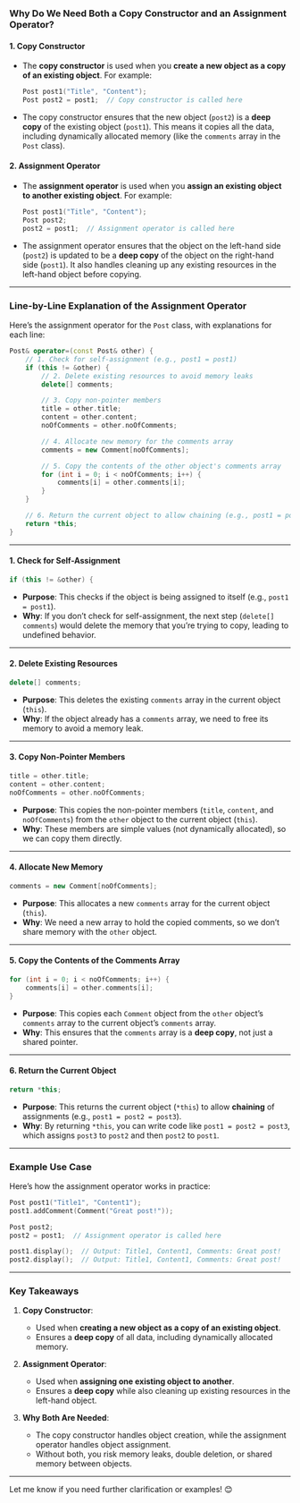 ### **Why Do We Need Both a Copy Constructor and an Assignment Operator?**

#### **1. Copy Constructor**
- The **copy constructor** is used when you **create a new object as a copy of an existing object**. For example:
  ```cpp
  Post post1("Title", "Content");
  Post post2 = post1;  // Copy constructor is called here
  ```
- The copy constructor ensures that the new object (`post2`) is a **deep copy** of the existing object (`post1`). This means it copies all the data, including dynamically allocated memory (like the `comments` array in the `Post` class).

#### **2. Assignment Operator**
- The **assignment operator** is used when you **assign an existing object to another existing object**. For example:
  ```cpp
  Post post1("Title", "Content");
  Post post2;
  post2 = post1;  // Assignment operator is called here
  ```
- The assignment operator ensures that the object on the left-hand side (`post2`) is updated to be a **deep copy** of the object on the right-hand side (`post1`). It also handles cleaning up any existing resources in the left-hand object before copying.


---

### **Line-by-Line Explanation of the Assignment Operator**

Here’s the assignment operator for the `Post` class, with explanations for each line:

```cpp
Post& operator=(const Post& other) {
    // 1. Check for self-assignment (e.g., post1 = post1)
    if (this != &other) {
        // 2. Delete existing resources to avoid memory leaks
        delete[] comments;

        // 3. Copy non-pointer members
        title = other.title;
        content = other.content;
        noOfComments = other.noOfComments;

        // 4. Allocate new memory for the comments array
        comments = new Comment[noOfComments];

        // 5. Copy the contents of the other object's comments array
        for (int i = 0; i < noOfComments; i++) {
            comments[i] = other.comments[i];
        }
    }

    // 6. Return the current object to allow chaining (e.g., post1 = post2 = post3)
    return *this;
}
```

---

#### **1. Check for Self-Assignment**
```cpp
if (this != &other) {
```
- **Purpose**: This checks if the object is being assigned to itself (e.g., `post1 = post1`).
- **Why**: If you don’t check for self-assignment, the next step (`delete[] comments`) would delete the memory that you’re trying to copy, leading to undefined behavior.

---

#### **2. Delete Existing Resources**
```cpp
delete[] comments;
```
- **Purpose**: This deletes the existing `comments` array in the current object (`this`).
- **Why**: If the object already has a `comments` array, we need to free its memory to avoid a memory leak.

---

#### **3. Copy Non-Pointer Members**
```cpp
title = other.title;
content = other.content;
noOfComments = other.noOfComments;
```
- **Purpose**: This copies the non-pointer members (`title`, `content`, and `noOfComments`) from the `other` object to the current object (`this`).
- **Why**: These members are simple values (not dynamically allocated), so we can copy them directly.

---

#### **4. Allocate New Memory**
```cpp
comments = new Comment[noOfComments];
```
- **Purpose**: This allocates a new `comments` array for the current object (`this`).
- **Why**: We need a new array to hold the copied comments, so we don’t share memory with the `other` object.

---

#### **5. Copy the Contents of the Comments Array**
```cpp
for (int i = 0; i < noOfComments; i++) {
    comments[i] = other.comments[i];
}
```
- **Purpose**: This copies each `Comment` object from the `other` object’s `comments` array to the current object’s `comments` array.
- **Why**: This ensures that the `comments` array is a **deep copy**, not just a shared pointer.

---

#### **6. Return the Current Object**
```cpp
return *this;
```
- **Purpose**: This returns the current object (`*this`) to allow **chaining** of assignments (e.g., `post1 = post2 = post3`).
- **Why**: By returning `*this`, you can write code like `post1 = post2 = post3`, which assigns `post3` to `post2` and then `post2` to `post1`.

---

### **Example Use Case**

Here’s how the assignment operator works in practice:

```cpp
Post post1("Title1", "Content1");
post1.addComment(Comment("Great post!"));

Post post2;
post2 = post1;  // Assignment operator is called here

post1.display();  // Output: Title1, Content1, Comments: Great post!
post2.display();  // Output: Title1, Content1, Comments: Great post!
```

---

### **Key Takeaways**

1. **Copy Constructor**:
   - Used when **creating a new object as a copy of an existing object**.
   - Ensures a **deep copy** of all data, including dynamically allocated memory.

2. **Assignment Operator**:
   - Used when **assigning one existing object to another**.
   - Ensures a **deep copy** while also cleaning up existing resources in the left-hand object.

3. **Why Both Are Needed**:
   - The copy constructor handles object creation, while the assignment operator handles object assignment.
   - Without both, you risk memory leaks, double deletion, or shared memory between objects.

---

Let me know if you need further clarification or examples! 😊